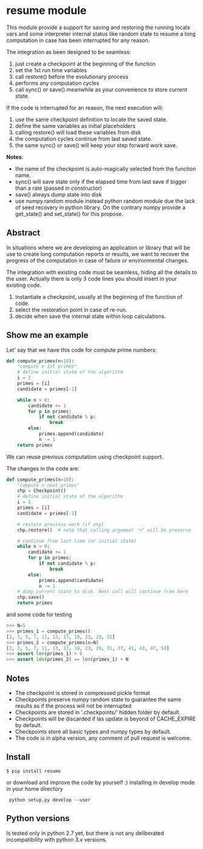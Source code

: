# resume module

This module provide a support for saving and restoring the running locals vars and some interpreter internal status like random state to resume a long computation in case has been interrupted for any reason.

The integration as been designed to be seamless:

1. just create a checkpoint at the beginning of the function
2. set the 1st run time variables
3. call restore() before the evolutionary process
4. performs any computation cycles
5. call sync() or save() meanwhile as your convenience to store current state.

If the code is interrupted for an reason, the next execution will:

1. use the same checkpoint definition to locate the saved state.
2. define the same variables as initial placeholders
3. calling restore() will load these variables from disk
4. the computation cycles continue from last saved state.
5. the same sync() or save() will keep your step forward work save.

**Notes**:

- the name of the checkpoint is auto-magically selected from the function name.
- sync() will save state only if the elapsed time from last save if bigger
  than a rate (passed in constructor)
- save() always dump state into disk
- use numpy.random module instead python random module due the lack of seed
  recovery in python library.
  On the contrary numpy provide a get_state() and set_state() for this propose.


## Abstract

In situations where we are developing an application or library that will be use to create long computation reports or results, we want to recover the progress of the computation in case of failure or environmental changes.

The integration with existing code must be seamless, hiding all the details to the user. Actually there is only 3 code lines you should insert in your existing code.

1. instantiate a checkpoint, usually at the beginning of the function of code.
2. select the restoration point in case of re-run.
3. decide when save the internal state within loop calculations.

## Show me an example

Let' say that we have this code for compute prime numbers:

```python
def compute_primes(n=10):
    "compute n 1st primes"
    # define initial state of the algorithm
    i = 2
    primes = [i]
    candidate = primes[-1]

    while n > 0:
        candidate += 1
        for p in primes:
            if not candidate % p:
                break
        else:
            primes.append(candidate)
            n -= 1
    return primes
```

We can reuse previous computation using checkpoint support.

The changes in the code are:

```python
def compute_primes(n=10):
    "compute n next primes"
    chp = Checkpoint()
    # define initial state of the algorithm
    i = 2
    primes = [i]
    candidate = primes[-1]

    # restore previous work (if any)
    chp.restore()  # note that calling argument 'n' will be preserve

    # continue from last time (or initial state)
    while n > 0:
        candidate += 1
        for p in primes:
            if not candidate % p:
                break
        else:
            primes.append(candidate)
            n -= 1
    # dump current state to disk. Next call will continue from here
    chp.save()
    return primes
```

and some code for testing

```python
>>> N=5
>>> primes_1 = compute_primes()
[2, 3, 5, 7, 11, 13, 17, 19, 23, 29, 31]
>>> primes_2 = compute_primes(n=N)
[2, 3, 5, 7, 11, 13, 17, 19, 23, 29, 31, 37, 41, 43, 47, 53]
>>> assert len(primes_1) > 0
>>> assert len(primes_2) == len(primes_1) + N
```

## Notes

- The checkpoint is stored in compressed pickle format
- Checkpoints preserve numpy random state to guarantee the same results as if the process will not be interrupted
- Checkpoints are stored in '.checkpoints/' hidden folder by default.
- Checkpoints will be discarded if las update is beyond of CACHE_EXPIRE by default.
- Checkpoints store all basic types and numpy types by default.
- The code is in alpha version, any comment of pull request is welcome.

## Install

```
$ pip install resume
```

or download and improve the code by yourself :) installing in develop mode in your home directory

```
 python setup.py develop --user
```


## Python versions

Is tested only in python 2.7 yet, but there is not any deliberated incompatibility with python 3.x versions.
